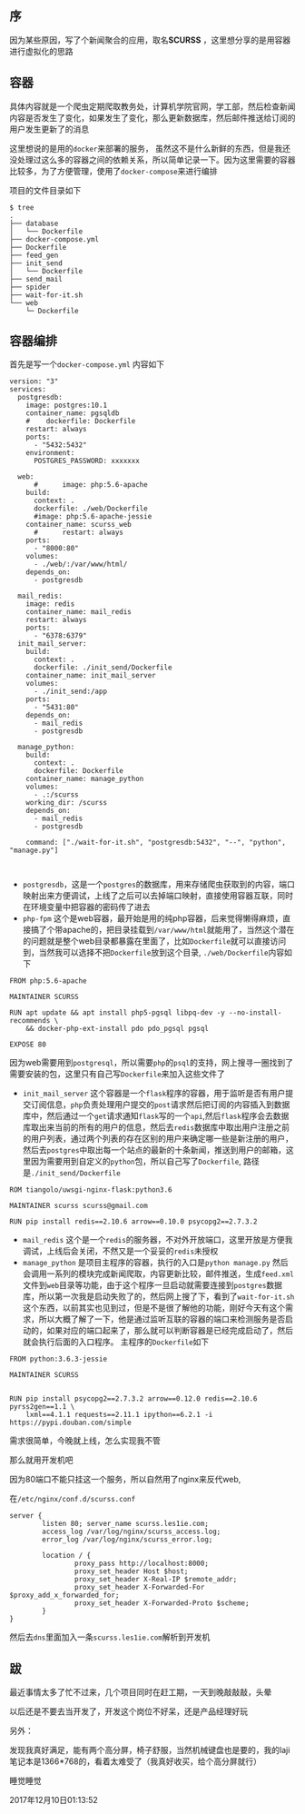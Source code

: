 ## 序
因为某些原因，写了个新闻聚合的应用，取名**SCURSS** ，这里想分享的是用容器进行虚拟化的思路

## 容器
具体内容就是一个爬虫定期爬取教务处，计算机学院官网，学工部，然后检查新闻内容是否发生了变化，如果发生了变化，那么更新数据库，然后邮件推送给订阅的用户发生更新了的消息

这里想说的是用的`docker`来部署的服务， 虽然这不是什么新鲜的东西，但是我还没处理过这么多的容器之间的依赖关系，所以简单记录一下。因为这里需要的容器比较多，为了方便管理，使用了`docker-compose`来进行编排

项目的文件目录如下


```
$ tree
.
├── database
│   └── Dockerfile
├── docker-compose.yml
├── Dockerfile
├── feed_gen
├── init_send
│   └── Dockerfile
├── send_mail
├── spider
├── wait-for-it.sh
└── web
    └─ Dockerfile
```


## 容器编排
首先是写一个`docker-compose.yml`
内容如下

```
version: "3"
services:
  postgresdb:
    image: postgres:10.1
    container_name: pgsqldb
    #    dockerfile: Dockerfile
    restart: always
    ports:
      - "5432:5432"
    environment:
      POSTGRES_PASSWORD: xxxxxxx

  web:
      #      image: php:5.6-apache
    build:
      context: .
      dockerfile: ./web/Dockerfile
      #image: php:5.6-apache-jessie
    container_name: scurss_web
      #      restart: always
    ports:
      - "8000:80"
    volumes:
      - ./web/:/var/www/html/
    depends_on:
      - postgresdb

  mail_redis:
    image: redis
    container_name: mail_redis
    restart: always
    ports:
      - "6378:6379"
  init_mail_server:
    build:
      context: .
      dockerfile: ./init_send/Dockerfile
    container_name: init_mail_server
    volumes:
      - ./init_send:/app
    ports:
      - "5431:80"
    depends_on:
      - mail_redis
      - postgresdb

  manage_python:
    build:
      context: .
      dockerfile: Dockerfile
    container_name: manage_python
    volumes:
      - .:/scurss
    working_dir: /scurss
    depends_on:
      - mail_redis
      - postgresdb

    command: ["./wait-for-it.sh", "postgresdb:5432", "--", "python", "manage.py"]



```

- `postgresdb`，这是一个`postgres`的数据库，用来存储爬虫获取到的内容，端口映射出来方便调试，上线了之后可以去掉端口映射，直接使用容器互联，同时在环境变量中把容器的密码传了进去
- `php-fpm` 这个是web容器，最开始是用的纯php容器，后来觉得懒得麻烦，直接搞了个带apache的，把目录挂载到`/var/www/html`就能用了，当然这个潜在的问题就是整个web目录都暴露在里面了，比如`Dockerfile`就可以直接访问到，当然我可以选择不把`Dockerfile`放到这个目录, `./web/Dockerfile`内容如下

```
FROM php:5.6-apache

MAINTAINER SCURSS

RUN apt update && apt install php5-pgsql libpq-dev -y --no-install-recommends \
    && docker-php-ext-install pdo pdo_pgsql pgsql

EXPOSE 80
```

因为web需要用到`postgresql`，所以需要`php`的`psql`的支持，网上搜寻一圈找到了需要安装的包，这里只有自己写`Dockerfile`来加入这些文件了

- `init_mail_server` 这个容器是一个`flask`程序的容器，用于监听是否有用户提交订阅信息，`php`负责处理用户提交的`post`请求然后把订阅的内容插入到数据库中，然后通过一个`get`请求通知`flask`写的一个`api`,然后`flask`程序会去数据库取出来当前的所有的用户的信息，然后去`redis`数据库中取出用户注册之前的用户列表，通过两个列表的存在区别的用户来确定哪一些是新注册的用户，然后去`postgres`中取出每一个站点的最新的十条新闻，推送到用户的邮箱，这里因为需要用到自定义的`python`包，所以自己写了`Dockerfile`, 路径是`./init_send/Dockerfile`
```
ROM tiangolo/uwsgi-nginx-flask:python3.6

MAINTAINER scurss scurss@gmail.com

RUN pip install redis==2.10.6 arrow==0.10.0 psycopg2==2.7.3.2

```

- `mail_redis` 这个是一个`redis`的服务器，不对外开放端口，这里开放是方便我调试，上线后会关闭，不然又是一个妥妥的`redis`未授权
- `manage_python` 是项目主程序的容器，执行的入口是`python manage.py` 然后会调用一系列的模块完成新闻爬取，内容更新比较，邮件推送，生成`feed.xml`文件到`web`目录等功能，由于这个程序一旦启动就需要连接到`postgres`数据库，所以第一次我是启动失败了的，然后网上搜了下，看到了`wait-for-it.sh`这个东西，以前其实也见到过，但是不是很了解他的功能，刚好今天有这个需求，所以大概了解了一下，他是通过监听互联的容器的端口来检测服务是否启动的，如果对应的端口起来了，那么就可以判断容器是已经完成启动了，然后就会执行后面的入口程序。
主程序的`Dockerfile`如下

```
FROM python:3.6.3-jessie

MAINTAINER SCURSS


RUN pip install psycopg2==2.7.3.2 arrow==0.12.0 redis==2.10.6 pyrss2gen==1.1 \
    lxml==4.1.1 requests==2.11.1 ipython==6.2.1 -i https://pypi.douban.com/simple

```



需求很简单，今晚就上线，怎么实现我不管


那么就用开发机吧


因为80端口不能只挂这一个服务，所以自然用了nginx来反代web,

在`/etc/nginx/conf.d/scurss.conf`

```
server {
        listen 80; server_name scurss.les1ie.com;
        access_log /var/log/nginx/scurss_access.log;
        error_log /var/log/nginx/scurss_error.log;

        location / {
                proxy_pass http://localhost:8000;
                proxy_set_header Host $host;
                proxy_set_header X-Real-IP $remote_addr;
                proxy_set_header X-Forwarded-For $proxy_add_x_forwarded_for;
                proxy_set_header X-Forwarded-Proto $scheme;
        }
}

```

然后去`dns`里面加入一条`scurss.les1ie.com`解析到开发机

## 跋
最近事情太多了忙不过来，几个项目同时在赶工期，一天到晚敲敲敲，头晕

以后还是不要去当开发了，开发这个岗位不好呆，还是产品经理好玩

另外：

发现我真好满足，能有两个高分屏，椅子舒服，当然机械键盘也是要的，我的laji笔记本是1366*768的，看着太难受了（我真好收买，给个高分屏就行）


睡觉睡觉


2017年12月10日01:13:52




